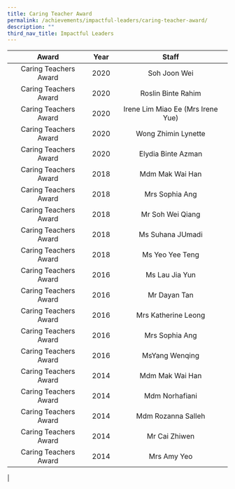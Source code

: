 ```yaml
---
title: Caring Teacher Award
permalink: /achievements/impactful-leaders/caring-teacher-award/
description: ""
third_nav_title: Impactful Leaders
---
```

| Award | Year | Staff |
|:---:|:---:|:---:|
| Caring Teachers Award | 2020 | Soh Joon Wei |
| Caring Teachers Award | 2020 | Roslin Binte Rahim |
| Caring Teachers Award | 2020 | Irene Lim Miao Ee (Mrs Irene Yue) |
| Caring Teachers Award | 2020 | Wong Zhimin Lynette |
| Caring Teachers Award | 2020 | Elydia Binte Azman |
| Caring Teachers Award | 2018 | Mdm Mak Wai Han |
| Caring Teachers Award | 2018 | Mrs Sophia Ang |
| Caring Teachers Award | 2018 | Mr Soh Wei Qiang |
| Caring Teachers Award | 2018 | Ms Suhana JUmadi |
| Caring Teachers Award | 2018 | Ms Yeo Yee Teng |
| Caring Teachers Award | 2016 | Ms Lau Jia Yun |
| Caring Teachers Award | 2016 | Mr Dayan Tan |
| Caring Teachers Award | 2016 | Mrs Katherine Leong |
| Caring Teachers Award | 2016 | Mrs Sophia Ang |
| Caring Teachers Award | 2016 | MsYang Wenqing |
| Caring Teachers Award | 2014 | Mdm Mak Wai Han |
| Caring Teachers Award | 2014 | Mdm Norhafiani |
| Caring Teachers Award | 2014 | Mdm Rozanna Salleh |
| Caring Teachers Award | 2014 | Mr Cai Zhiwen |
| Caring Teachers Award | 2014 | Mrs Amy Yeo |
|